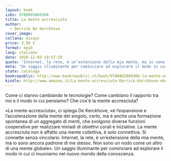 ```yaml
---
layout: book
isbn: 9788865860366
title: La mente accresciuta
author:
  - Derrick De Kerckhove
cover_image:
collana: essays
price: 3,99 €
format: epub
lang: italiano
date: 2010-12-03 19:57:29
quote: "Internet, la rete, è un’estensione della mia mente, ma io sono ancora padrone di me stesso."
meta: "Un saggio illuminante per cominciare ad esplorare il modo in cui ci muoviamo nel nuovo mondo della conoscenza."
state: catalogo
bookrepublic: http://www.bookrepublic.it/book/9788865860366-la-mente-accresciuta/
kindle: http://www.amazon.it/La-mente-accresciuta-Derrick-Kerckhove-ebook/dp/B004EYTBGC/
---
```


Come ci stanno cambiando le tecnologie? Come cambiano il rapporto tra noi e il modo in cui pensiamo? Che cos'è la
mente accresciuta?

«La mente accresciuta», ci spiega De Kerckhove, «è l’espansione e l’accelerazione della mente del singolo, certo, ma è anche una formazione spontanea di un aggregato di menti, che svolgono diverse funzioni cooperative per realizzare miriadi di obiettivi corali e iniziative. La mente accresciuta non è affatto una mente collettiva, è solo connettiva. Si connette senza vincolarsi. Internet, la rete, è un’estensione della mia mente, ma io sono ancora padrone di me stesso. Non sono un nodo come un altro di una mente globale». Un saggio illuminante per cominciare ad esplorare il modo in cui ci muoviamo nel nuovo mondo della conoscenza.